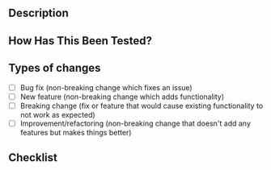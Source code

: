 ## Description
<!-- Describe your changes in detail -->

## How Has This Been Tested?
<!-- All PR's should implement unit tests if possible -->
<!-- Please describe how you tested your changes. -->
<!-- Have you created new tests or updated existing ones? -->
<!-- e.g. unit | visually | e2e | none -->

## Types of changes
<!-- What types of changes does your code introduce? Put an `x` in all the boxes that apply: -->
- [ ] Bug fix (non-breaking change which fixes an issue)
- [ ] New feature (non-breaking change which adds functionality)
- [ ] Breaking change (fix or feature that would cause existing functionality to not work as expected)
- [ ] Improvement/refactoring (non-breaking change that doesn't add any features but makes things better)

## Checklist
<!-- Go over all the following points, and put an `x` in all the boxes that apply. -->
<!-- If you're unsure about any of these, don't hesitate to ask. We're here to help! -->
<!-- Check all items of this list!!! -->
